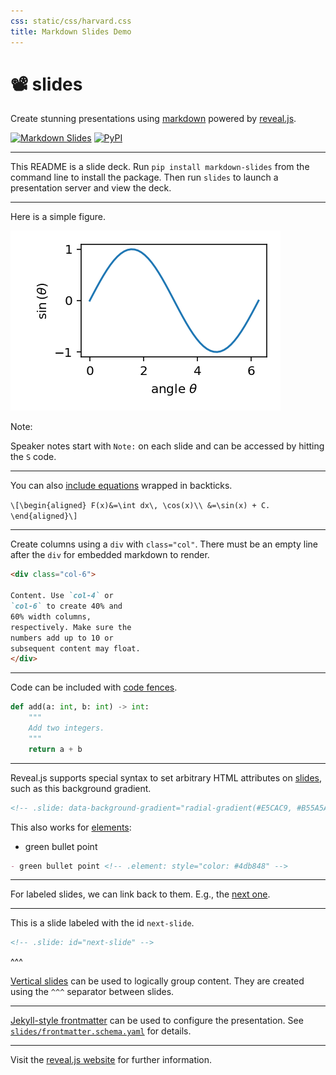 ```yaml
---
css: static/css/harvard.css
title: Markdown Slides Demo
---
```


# 📽️ slides

Create stunning presentations using [markdown](https://www.markdownguide.org) powered by [reveal.js](https://revealjs.com).

[![Markdown Slides](https://github.com/tillahoffmann/slides/actions/workflows/main.yaml/badge.svg)](https://github.com/tillahoffmann/slides/actions/workflows/main.yaml)
[![PyPI](https://img.shields.io/pypi/v/markdown-slides)](https://pypi.org/project/markdown-slides/)

---

This README is a slide deck. Run `pip install markdown-slides` from the command line to install the package. Then run `slides` to launch a presentation server and view the deck.

---

Here is a simple figure.

![](figure.png)

Note:

Speaker notes start with `Note:` on each slide and can be accessed by hitting the `S` code.

---

You can also [include equations](https://revealjs.com/math/#markdown) wrapped in backticks.

`\[\begin{aligned}
F(x)&=\int dx\, \cos(x)\\
&=\sin(x) + C.
\end{aligned}\]`

---

<div class="col">

Create columns using a `div` with `class="col"`. There must be an empty line after the `div` for embedded markdown to render.
</div>

<div class="col">

```markdown
<div class="col-6">

Content. Use `col-4` or
`col-6` to create 40% and
60% width columns,
respectively. Make sure the
numbers add up to 10 or
subsequent content may float.
</div>
```
</div>

---

Code can be included with [code fences](https://www.markdownguide.org/extended-syntax/#fenced-code-blocks).

```python
def add(a: int, b: int) -> int:
    """
    Add two integers.
    """
    return a + b
```

---

Reveal.js supports special syntax to set arbitrary HTML attributes on [slides](https://revealjs.com/markdown/#slide-attributes), such as this background gradient.

<!-- .slide: data-background-gradient="radial-gradient(white, #E5CAC9)" -->

```html
<!-- .slide: data-background-gradient="radial-gradient(#E5CAC9, #B55A5A)" -->
```

This also works for [elements](https://revealjs.com/markdown/#element-attributes):
- green bullet point <!-- .element: style="color: #4db848" -->

```markdown
- green bullet point <!-- .element: style="color: #4db848" -->
```

---

For labeled slides, we can link back to them. E.g., the [next one](#next-slide).

---

<!-- .slide: id="next-slide" -->

This is a slide labeled with the id `next-slide`.

```markdown
<!-- .slide: id="next-slide" -->
```

^^^

[Vertical slides](https://revealjs.com/vertical-slides/) can be used to logically group content. They are created using the `^^^` separator between slides.

---

[Jekyll-style frontmatter](https://jekyllrb.com/docs/front-matter/) can be used to configure the presentation. See [`slides/frontmatter.schema.yaml`](slides/frontmatter.schema.yaml) for details.

---

Visit the [reveal.js website](https://revealjs.com/markdown/) for further information.
